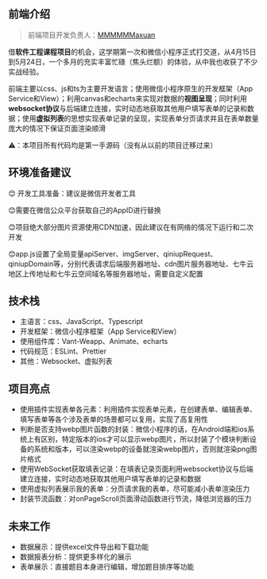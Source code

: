##  前端介绍

> 前端项目开发负责人：[MMMMMMaxuan](https://github.com/MMMMMMaxuan)

借**软件工程课程项目**的机会，这学期第一次和微信小程序正式打交道，从4月15日到5月24日，一个多月的充实丰富忙碌（焦头烂额）的体验，从中我也收获了不少实战经验。

前端主要以css、js和ts为主要开发语言；使用微信小程序原生的开发框架（App Service和View）；利用canvas和echarts来实现对数据的**视图呈现**；同时利用**websocket协议**与后端建立连接，实时动态地获取其他用户填写表单的记录和数据；使用**虚拟列表**的思想实现表单记录的呈现，实现表单分页请求并且在表单数量庞大的情况下保证页面渲染顺滑


⚠️：本项目所有代码均是第一手源码（没有从以前的项目迁移过来）

##  环境准备建议

😊 开发工具准备：建议是微信开发者工具

😊需要在微信公众平台获取自己的AppID进行替换

😊项目绝大部分图片资源使用CDN加速，因此建议在有网络的情况下运行和二次开发

😊app.js设置了全局变量apiServer、imgServer、qiniupRequest、qiniupDomain等，分别代表请求后端服务器地址、cdn图片服务器地址、七牛云地区上传地址和七牛云空间域名等服务器地址，需要自定义配置

##  技术栈

- 主语言：css、JavaScript、Typescript
- 开发框架：微信小程序框架（App Service和View）
- 使用组件库：Vant-Weapp、Animate、echarts
- 代码规范：ESLint、Prettier
- 其他：Websocket、虚拟列表

##  项目亮点

- 使用插件实现表单各元素：利用插件实现表单元素，在创建表单、编辑表单、填写表单等各个涉及表单的场景都可以复用，实现了高复用性
- 判断是否支持webp图片函数的封装：微信小程序的话，在Android端和ios系统上有区别，特定版本的ios才可以显示webp图片，所以封装了个模块判断设备的系统和版本，可以渲染webp的设备就渲染webp图片，否则就渲染png图片格式
- 使用WebSocket获取填表记录：在填表记录页面利用websocket协议与后端建立连接，实时动态地获取其他用户填写表单的记录和数据
- 使用虚拟列表展示我的表单：分页请求我的表单，尽可能减小表单渲染压力
- 封装节流函数：对onPageScroll页面滑动函数进行节流，降低浏览器的压力

##  未来工作

- 数据展示：提供excel文件导出和下载功能
- 数据报表分析：提供更多样化的展示
- 表单展示：直接题目本身进行编辑，增加题目排序等功能
